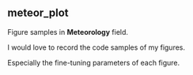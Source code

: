 ## meteor_plot
Figure samples in <strong>Meteorology</strong> field.

I would love to record the code samples of my figures.

Especially the fine-tuning parameters of each figure.
